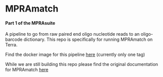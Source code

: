 # MPRAmatch
#### Part 1 of the MPRAsuite
A pipeline to go from raw paired end oligo nucleotide reads to an oligo-barcode dictionary. This repo is specifically for running MPRAmatch on Terra.

Find the docker image for this pipeline [here](quay.io/tewhey-lab/mpramatch) (currently only one tag)

While we are still building this repo please find the original documentation for MPRAmatch [here](https://github.com/tewhey-lab/MPRA_oligo_barcode_pipeline)
